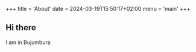 +++
title = 'About'
date = 2024-03-19T15:50:17+02:00
menu = 'main'
+++

## Hi there

I am in Bujumbura